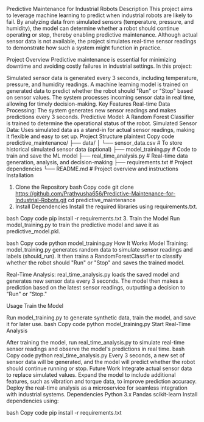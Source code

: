 Predictive Maintenance for Industrial Robots
Description
This project aims to leverage machine learning to predict when industrial robots are likely to fail. By analyzing data from simulated sensors (temperature, pressure, and humidity), the model can determine whether a robot should continue operating or stop, thereby enabling predictive maintenance. Although actual sensor data is not available, the project simulates real-time sensor readings to demonstrate how such a system might function in practice.

Project Overview
Predictive maintenance is essential for minimizing downtime and avoiding costly failures in industrial settings. In this project:

Simulated sensor data is generated every 3 seconds, including temperature, pressure, and humidity readings.
A machine learning model is trained on generated data to predict whether the robot should "Run" or "Stop" based on sensor values.
The system processes incoming sensor data in real time, allowing for timely decision-making.
Key Features
Real-time Data Processing: The system generates new sensor readings and makes predictions every 3 seconds.
Predictive Model: A Random Forest Classifier is trained to determine the operational status of the robot.
Simulated Sensor Data: Uses simulated data as a stand-in for actual sensor readings, making it flexible and easy to set up.
Project Structure
plaintext
Copy code
predictive_maintenance/
├── data/
│   └── sensor_data.csv                # To store historical simulated sensor data (optional)
├── model_training.py                  # Code to train and save the ML model
├── real_time_analysis.py              # Real-time data generation, analysis, and decision-making
├── requirements.txt                   # Project dependencies
└── README.md                          # Project overview and instructions
Installation
1. Clone the Repository
bash
Copy code
git clone https://github.com/Prathyusha656/Predictive-Maintenance-for-Industrial-Robots.git
cd predictive_maintenance
2. Install Dependencies
Install the required libraries using requirements.txt.

bash
Copy code
pip install -r requirements.txt
3. Train the Model
Run model_training.py to train the predictive model and save it as predictive_model.pkl.

bash
Copy code
python model_training.py
How It Works
Model Training: model_training.py generates random data to simulate sensor readings and labels (should_run). It then trains a RandomForestClassifier to classify whether the robot should "Run" or "Stop" and saves the trained model.

Real-Time Analysis: real_time_analysis.py loads the saved model and generates new sensor data every 3 seconds. The model then makes a prediction based on the latest sensor readings, outputting a decision to "Run" or "Stop."

Usage
Train the Model

Run model_training.py to generate synthetic data, train the model, and save it for later use.
bash
Copy code
python model_training.py
Start Real-Time Analysis

After training the model, run real_time_analysis.py to simulate real-time sensor readings and observe the model's predictions in real time.
bash
Copy code
python real_time_analysis.py
Every 3 seconds, a new set of sensor data will be generated, and the model will predict whether the robot should continue running or stop.
Future Work
Integrate actual sensor data to replace simulated values.
Expand the model to include additional features, such as vibration and torque data, to improve prediction accuracy.
Deploy the real-time analysis as a microservice for seamless integration with industrial systems.
Dependencies
Python 3.x
Pandas
scikit-learn
Install dependencies using:

bash
Copy code
pip install -r requirements.txt